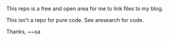 This repo is a free and open area for me to link files to my blog.

This isn't a repo for pure code. See aresearch for code.

Thanks,
~~sa

